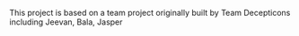 This project is based on a team project originally built by Team Decepticons including Jeevan, Bala, Jasper
